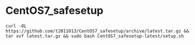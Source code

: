 # CentOS7_safesetup

```
curl -OL https://github.com/t2011013/CentOS7_safesetup/archive/latest.tar.gz && tar xvf latest.tar.gz && sudo bash CentOS7_safesetup-latest/setup.sh
```

